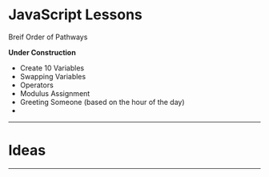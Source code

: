 # JavaScript Lessons
Breif Order of Pathways

**Under Construction**

- Create 10 Variables
- Swapping Variables
- Operators
- Modulus Assignment
- Greeting Someone (based on the hour of the day)
- 

---

# Ideas


---
